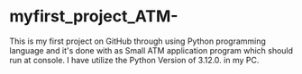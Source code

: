 # myfirst_project_ATM-
This is my first project on GitHub through using Python programming language and it's done with as Small ATM application program which should run at console. I have utilize the Python Version of 3.12.0. in my PC.
